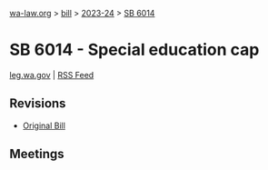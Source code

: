 [wa-law.org](/) > [bill](/bill/) > [2023-24](/bill/2023-24/) > [SB 6014](/bill/2023-24/sb/6014/)

# SB 6014 - Special education cap
[leg.wa.gov](https://app.leg.wa.gov/billsummary?BillNumber=6014&Year=2023&Initiative=false) | [RSS Feed](./rss.xml)

## Revisions
* [Original Bill](1/)

## Meetings